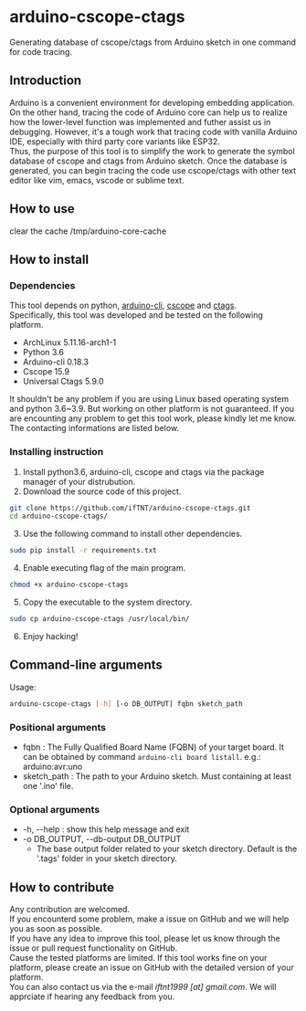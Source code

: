 # arduino-cscope-ctags

Generating database of cscope/ctags from Arduino sketch in one command for code tracing.

## Introduction

Arduino is a convenient environment for developing embedding application. On the other hand, tracing the code of Arduino core can help us to realize how the lower-level function was implemented and futher assist us in debugging. However, it's a tough work that tracing code with vanilla Arduino IDE, especially with third party core variants like ESP32.  
Thus, the purpose of this tool is to simplify the work to generate the symbol database of cscope and ctags from Arduino sketch. Once the database is generated, you can begin tracing the code use cscope/ctags with other text editor like vim, emacs, vscode or sublime text.

## How to use

clear the cache /tmp/arduino-core-cache

## How to install

### Dependencies

This tool depends on python, [arduino-cli](https://github.com/arduino/arduino-cli), [cscope](http://cscope.sourceforge.net/) and [ctags](https://github.com/universal-ctags/ctags).  
Specifically, this tool was developed and be tested on the following platform.

- ArchLinux 5.11.16-arch1-1
- Python 3.6
- Arduino-cli 0.18.3
- Cscope 15.9
- Universal Ctags 5.9.0

It shouldn't be any problem if you are using Linux based operating system and python 3.6~3.9. But working on other platform is not guaranteed. If you are encounting any problem to get this tool work, please kindly let me know. The contacting informations are listed below.

### Installing instruction

1. Install python3.6, arduino-cli, cscope and ctags via the package manager of your distrubution.
2. Download the source code of this project.

```bash
git clone https://github.com/ifTNT/arduino-cscope-ctags.git
cd arduino-cscope-ctags/
```

3. Use the following command to install other dependencies.

```bash
sudo pip install -r requirements.txt
```

4. Enable executing flag of the main program.

```bash
chmod +x arduino-cscope-ctags
```

5. Copy the executable to the system directory.

```bash
sudo cp arduino-cscope-ctags /usr/local/bin/
```

6. Enjoy hacking!

## Command-line arguments

Usage:

```bash
arduino-cscope-ctags [-h] [-o DB_OUTPUT] fqbn sketch_path
```

### Positional arguments

- fqbn : The Fully Qualified Board Name (FQBN) of your target board. It can be obtained by command `arduino-cli board listall`. e.g.: arduino:avr:uno
- sketch_path : The path to your Arduino sketch. Must containing at least one '.ino' file.

### Optional arguments

- -h, --help : show this help message and exit
- -o DB_OUTPUT, --db-output DB_OUTPUT
  - The base output folder related to your sketch directory. Default is the '.tags' folder in your sketch directory.

## How to contribute

Any contribution are welcomed.  
If you encounterd some problem, make a issue on GitHub and we will help you as soon as possible.  
If you have any idea to improve this tool, please let us know through the issue or pull request functionality on GitHub.  
Cause the tested platforms are limited. If this tool works fine on your platform, please create an issue on GitHub with the detailed version of your platform.  
You can also contact us via the e-mail _iftnt1999 [at] gmail.com_. We will apprciate if hearing any feedback from you.
